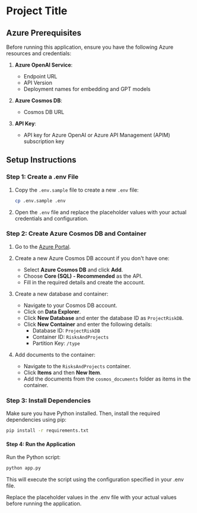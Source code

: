 # Project Title

## Azure Prerequisites

Before running this application, ensure you have the following Azure resources and credentials:

1. **Azure OpenAI Service**:
    - Endpoint URL
    - API Version
    - Deployment names for embedding and GPT models

2. **Azure Cosmos DB**:
    - Cosmos DB URL

3. **API Key**:
    - API key for Azure OpenAI or Azure API Management (APIM) subscription key

## Setup Instructions

### Step 1: Create a .env File

1. Copy the `.env.sample` file to create a new `.env` file:
    ```sh
    cp .env.sample .env
    ```

2. Open the `.env` file and replace the placeholder values with your actual credentials and configuration.

### Step 2: Create Azure Cosmos DB and Container

1. Go to the [Azure Portal](https://portal.azure.com/).

2. Create a new Azure Cosmos DB account if you don't have one:
    - Select **Azure Cosmos DB** and click **Add**.
    - Choose **Core (SQL) - Recommended** as the API.
    - Fill in the required details and create the account.

3. Create a new database and container:
    - Navigate to your Cosmos DB account.
    - Click on **Data Explorer**.
    - Click **New Database** and enter the database ID as `ProjectRiskDB`.
    - Click **New Container** and enter the following details:
        - Database ID: `ProjectRiskDB`
        - Container ID: `RisksAndProjects`
        - Partition Key: `/type`

4. Add documents to the container:
    - Navigate to the `RisksAndProjects` container.
    - Click **Items** and then **New Item**.
    - Add the documents from the `cosmos_documents` folder as items in the container.

### Step 3: Install Dependencies

Make sure you have Python installed. Then, install the required dependencies using pip:
```sh
pip install -r requirements.txt
```

#### Step 4: Run the Application

Run the Python script:

```sh
python app.py
```

This will execute the script using the configuration specified in your .env file.

Replace the placeholder values in the .env file with your actual values before running the application.